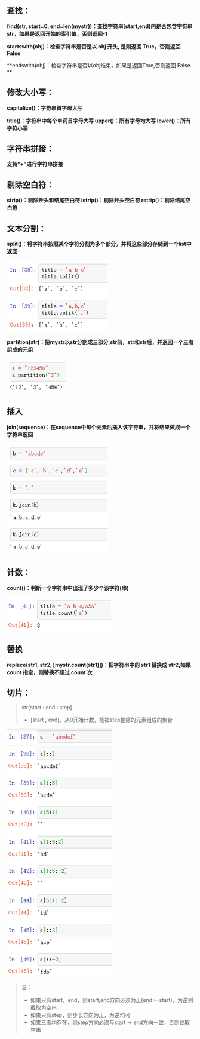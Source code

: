 ## 查找：

**find(str, start=0, end=len(mystr))：查找字符串[start,end)内是否包含字符串str，如果是返回开始的索引值，否则返回-1**

**startswith(obj)：检查字符串是否是以 obj 开头, 是则返回 True，否则返回 False**

**endswith(obj)：检查字符串是否以obj结束，如果是返回True,否则返回 False. **

## 修改大小写：

**capitalize()：字符串首字母大写**

**title()：字符串中每个单词首字母大写
upper()：所有字母均大写
lower()：所有字符小写**

## 字符串拼接：

**支持“+”进行字符串拼接**

## 剔除空白符：

**strip()：剔除开头和结尾空白符
lstrip()：剔除开头空白符
rstrip()：剔除结尾空白符**

## **文本分割：**

**split()：将字符串按照某个字符分割为多个部分，并将这些部分存储到一个list中返回**

![img](3-字符串.assets/20200818161112507.png)![点击并拖拽以移动](data:image/gif;base64,R0lGODlhAQABAPABAP///wAAACH5BAEKAAAALAAAAAABAAEAAAICRAEAOw==)



**partition(str)：把mystr以str分割成三部分,str前，str和str后，并返回一个三者组成的元组**

![2020-09-14_173102](3-字符串.assets/2020-09-14_173102.png) 



## 插入

**join(sequence)：在sequence中每个元素后插入该字符串，并将结果做成一个字符串返回**

![2020-09-14_173554](3-字符串.assets/2020-09-14_173554-1600076265618.png) 

## 计数：

**count()：判断一个字符串中出现了多少个该字符(串)**

![img](3-字符串.assets/20200818161603166.png)![点击并拖拽以移动](data:image/gif;base64,R0lGODlhAQABAPABAP///wAAACH5BAEKAAAALAAAAAABAAEAAAICRAEAOw==)



## 替换

**replace(str1, str2,  [mystr.count(str1)])：把字符串中的 str1 替换成 str2,如果 count 指定，则替换不超过 count 次**

## 切片：

> str[start​ : end : ​step]
>
> - [start , end)，从0开始计数，能被step整除的元素组成的集合

![2020-09-14_170703](3-字符串.assets/2020-09-14_170703.png) 

> 总：
>
> - 如果只有start，end，则start,end方向必须为正(end>=start)，为逆则截取为空串
> - 如果只有step，则步长方向为正，为逆均可
> - 如果三者均存在，则step方向必须与start -> end方向一致，否则截取空串



